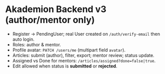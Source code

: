 # Akademion Backend v3 (author/mentor only)
- Register -> PendingUser; real User created on `/auth/verify-email` then auto login.
- Roles: author & mentor.
- Profile avatar: `PATCH /users/me` (multipart field `avatar`).
- Articles: submit (author), filter, export; mentor review; status update.
- Assigned vs Done for mentors: `/articles/assigned?done=false|true`.
- Edit allowed when status is **submitted** or **rejected**.
